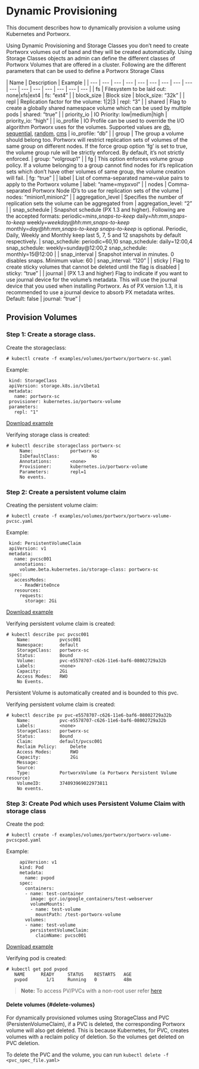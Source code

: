 # Dynamic Provisioning

This document describes how to dynamically provision a volume using Kubernetes and Portworx.

Using Dynamic Provisioning and Storage Classes you don’t need to create Portworx volumes out of band and they will be created automatically. Using Storage Classes objects an admin can define the different classes of Portworx Volumes that are offered in a cluster. Following are the different parameters that can be used to define a Portworx Storage Class

| Name | Description | Example |
| --- | --- | --- | --- | --- | --- | --- | --- | --- | --- | --- | --- | --- | --- | --- | --- |
| fs | Filesystem to be laid out: none\|xfs\|ext4 | fs: “ext4” |
| block\_size | Block size | block\_size: “32k” |
| repl | Replication factor for the volume: 1\|2\|3 | repl: “3” |
| shared | Flag to create a globally shared namespace volume which can be used by multiple pods | shared: “true” |
| priority\_io | IO Priority: low\|medium\|high | priority\_io: “high” |
| io\_profile | IO Profile can be used to override the I/O algorithm Portworx uses for the volumes. Supported values are [db](https://docs.portworx.com/maintain/performance/tuning.html#db), [sequential](https://docs.portworx.com/maintain/performance/tuning.html#sequential), [random](https://docs.portworx.com/maintain/performance/tuning.html#random), [cms](https://docs.portworx.com/maintain/performance/tuning.html#cms) | io\_profile: “db” |
| group | The group a volume should belong too. Portworx will restrict replication sets of volumes of the same group on different nodes. If the force group option ‘fg’ is set to true, the volume group rule will be strictly enforced. By default, it’s not strictly enforced. | group: “volgroup1” |
| fg | This option enforces volume group policy. If a volume belonging to a group cannot find nodes for it’s replication sets which don’t have other volumes of same group, the volume creation will fail. | fg: “true” |
| label | List of comma-separated name=value pairs to apply to the Portworx volume | label: “name=mypxvol” |
| nodes | Comma-separated Portworx Node ID’s to use for replication sets of the volume | nodes: “minion1,minion2” |
| aggregation\_level | Specifies the number of replication sets the volume can be aggregated from | aggregation\_level: “2” |
| snap\_schedule | Snapshot schedule \(PX 1.3 and higher\). Following are the accepted formats:  periodic=_mins_,_snaps-to-keep_ daily=_hh:mm_,_snaps-to-keep_ weekly=_weekday@hh:mm_,_snaps-to-keep_ monthly=_day@hh:mm_,_snaps-to-keep_   _snaps-to-keep_ is optional. Periodic, Daily, Weekly and Monthly keep last 5, 7, 5 and 12 snapshots by default respectively. | snap\_schedule: periodic=60,10  snap\_schedule: daily=12:00,4  snap\_schedule: weekly=sunday@12:00,2  snap\_schedule: monthly=15@12:00 |
| snap\_interval | Snapshot interval in minutes. 0 disables snaps. Minimum value: 60 | snap\_interval: “120” |
| sticky | Flag to create sticky volumes that cannot be deleted until the flag is disabled | sticky: “true” |
| journal | \(PX 1.3 and higher\) Flag to indicate if you want to use journal device for the volume’s metadata. This will use the journal device that you used when installing Portworx. As of PX version 1.3, it is recommended to use a journal device to absorb PX metadata writes. Default: false | journal: “true” |

## Provision Volumes

### **Step 1: Create a storage class.**

Create the storageclass:

```text
# kubectl create -f examples/volumes/portworx/portworx-sc.yaml
```

Example:

```text
 kind: StorageClass
 apiVersion: storage.k8s.io/v1beta1
 metadata:
   name: portworx-sc
 provisioner: kubernetes.io/portworx-volume
 parameters:
   repl: "1"
```

[Download example](https://docs.portworx.com/k8s-samples/portworx-volume-sc.yaml?raw=true)

Verifying storage class is created:

```text
# kubectl describe storageclass portworx-sc
     Name: 	        	portworx-sc
     IsDefaultClass:	        No
     Annotations:		<none>
     Provisioner:		kubernetes.io/portworx-volume
     Parameters:		repl=1
     No events.
```

### **Step 2: Create a persistent volume claim**

Creating the persistent volume claim:

```text
# kubectl create -f examples/volumes/portworx/portworx-volume-pvcsc.yaml
```

Example:

```text
 kind: PersistentVolumeClaim
 apiVersion: v1
 metadata:
   name: pvcsc001
   annotations:
     volume.beta.kubernetes.io/storage-class: portworx-sc
 spec:
   accessModes:
     - ReadWriteOnce
   resources:
     requests:
       storage: 2Gi
```

[Download example](https://docs.portworx.com/k8s-samples/portworx-volume-pvcsc.yaml?raw=true)

Verifying persistent volume claim is created:

```text
# kubectl describe pvc pvcsc001
    Name:	      	pvcsc001
    Namespace:      default
    StorageClass:   portworx-sc
    Status:	      	Bound
    Volume:         pvc-e5578707-c626-11e6-baf6-08002729a32b
    Labels:	      	<none>
    Capacity:	    2Gi
    Access Modes:   RWO
    No Events.
```

Persistent Volume is automatically created and is bounded to this pvc.

Verifying persistent volume claim is created:

```text
# kubectl describe pv pvc-e5578707-c626-11e6-baf6-08002729a32b
    Name: 	      	pvc-e5578707-c626-11e6-baf6-08002729a32b
    Labels:        	<none>
    StorageClass:  	portworx-sc
    Status:	      	Bound
    Claim:	      	default/pvcsc001
    Reclaim Policy: 	Delete
    Access Modes:   	RWO
    Capacity:	        2Gi
    Message:
    Source:
    Type:	      	PortworxVolume (a Portworx Persistent Volume resource)
    VolumeID:   	374093969022973811
    No events.
```

### **Step 3: Create Pod which uses Persistent Volume Claim with storage class**

Create the pod:

```text
# kubectl create -f examples/volumes/portworx/portworx-volume-pvcscpod.yaml
```

Example:

```text
     apiVersion: v1
     kind: Pod
     metadata:
       name: pvpod
     spec:
       containers:
       - name: test-container
         image: gcr.io/google_containers/test-webserver
         volumeMounts:
         - name: test-volume
           mountPath: /test-portworx-volume
       volumes:
       - name: test-volume
         persistentVolumeClaim:
           claimName: pvcsc001
```

[Download example](https://docs.portworx.com/k8s-samples/portworx-volume-pvcscpod.yaml?raw=true)

Verifying pod is created:

```text
# kubectl get pod pvpod
   NAME      READY     STATUS    RESTARTS   AGE
   pvpod       1/1     Running   0          48m
```

> **Note:** To access PV/PVCs with a non-root user refer [here](https://docs.portworx.com/scheduler/kubernetes/non-root.html)

#### Delete volumes {#delete-volumes}

For dynamically provisioned volumes using StorageClass and PVC \(PersistenVolumeClaim\), if a PVC is deleted, the corresponding Portworx volume will also get deleted. This is because Kubernetes, for PVC, creates volumes with a reclaim policy of deletion. So the volumes get deleted on PVC deletion.

To delete the PVC and the volume, you can run `kubectl delete -f <pvc_spec_file.yaml>`

